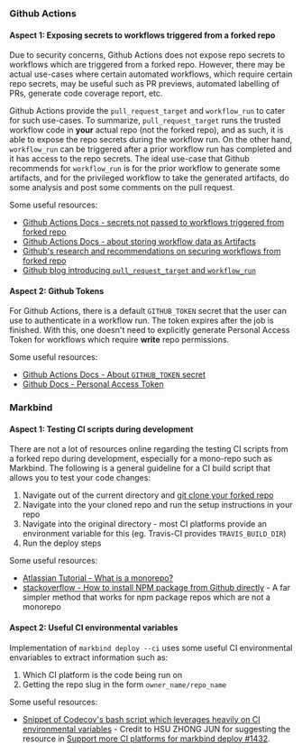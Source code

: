 ### Github Actions

#### Aspect 1: Exposing secrets to workflows triggered from a forked repo
Due to security concerns, Github Actions does not expose repo secrets to workflows which are triggered from a forked repo. However, there may be actual use-cases where certain automated workflows, which require certain repo secrets, may be useful such as PR previews, automated labelling of PRs, generate code coverage report, etc.

Github Actions provide the `pull_request_target` and `workflow_run` to cater for such use-cases. To summarize,  `pull_request_target` runs the trusted workflow code in **your** actual repo (not the forked repo), and as such, it is able to expose the repo secrets during the workflow run. On the other hand, `workflow_run` can be triggered after a prior workflow run has completed and it has access to the repo secrets. The ideal use-case that Github recommends for `workflow_run` is for the prior workflow to generate some <tooltip content="A file or collection of files produced during a workflow run">artifacts</tooltip>, and for the privileged workflow to take the generated artifacts, do some analysis and post some comments on the pull request.

Some useful resources:
- [Github Actions Docs - secrets not passed to workflows triggered from forked repo ](https://docs.github.com/en/actions/reference/events-that-trigger-workflows#pull-request-events-for-forked-repositories-1)
- [Github Actions Docs - about storing workflow data as Artifacts](https://docs.github.com/en/actions/guides/storing-workflow-data-as-artifacts#about-workflow-artifacts)
- [Github's research and recommendations on securing workflows from forked repo](https://securitylab.github.com/research/github-actions-preventing-pwn-requests)
- [Github blog introducing `pull_request_target` and `workflow_run`](https://github.blog/2020-08-03-github-actions-improvements-for-fork-and-pull-request-workflows/)

#### Aspect 2: Github Tokens
For Github Actions, there is a default `GITHUB_TOKEN` secret that the user can use to authenticate in a workflow run. The token expires after the job is finished. With this, one doesn't need to explicitly generate Personal Access Token for workflows which require **write** repo permissions.

Some useful resources:
- [Github Actions Docs - About `GITHUB_TOKEN` secret](https://docs.github.com/en/actions/reference/authentication-in-a-workflow#about-the-github_token-secret)
- [Github Docs - Personal Access Token](https://docs.github.com/en/github/authenticating-to-github/creating-a-personal-access-token)

### Markbind

#### Aspect 1: Testing CI scripts during development
There are not a lot of resources online regarding the testing CI scripts from a forked repo during development, especially for a mono-repo such as Markbind. The following is a general guideline for a CI build script that allows you to test your code changes:

1. Navigate out of the current directory and [git clone your forked repo](https://stackoverflow.com/questions/1911109/how-do-i-clone-a-specific-git-branch)
2. Navigate into the your cloned repo and run the setup instructions in your repo
3. Navigate into the original directory - most CI platforms provide an environment variable for this (eg. Travis-CI provides `TRAVIS_BUILD_DIR`)
4. Run the deploy steps

Some useful resources:
- [Atlassian Tutorial - What is a monorepo?](https://www.atlassian.com/git/tutorials/monorepos)
- [stackoverflow - How to install NPM package from Github directly](https://stackoverflow.com/questions/17509669/how-to-install-an-npm-package-from-github-directly) - A far simpler method that works for npm package repos which are not a monorepo

#### Aspect 2: Useful CI environmental variables
Implementation of `markbind deploy --ci` uses some useful CI environmental envariables to extract information such as:
1. Which CI platform is the code being run on
1. Getting the repo slug in the form `owner_name/repo_name`

Some useful resources:
- [Snippet of Codecov's bash script which leverages heavily on CI environmental variables](https://github.com/codecov/codecov-bash/blob/master/codecov#L499-L951) - Credit to HSU ZHONG JUN for suggesting the resource in [Support more CI platforms for markbind deploy #1432](https://github.com/MarkBind/markbind/issues/1432).
